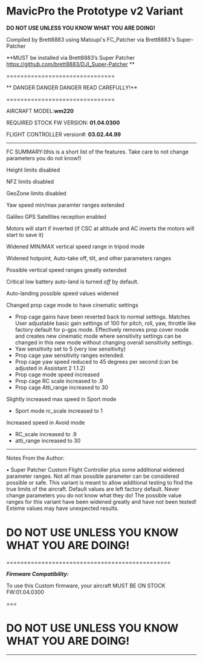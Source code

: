 # MavicPro the Prototype v2 Variant

**DO NOT USE UNLESS YOU KNOW WHAT YOU ARE DOING!**

Compiled by Brett8883 using Matoupi's FC_Patcher via Brett8883's Super-Patcher

**MUST be installed via Brett8883’s Super Patcher https://github.com/brett8883/DJI_Super-Patcher **

===============================

** DANGER DANGER DANGER READ CAREFULLY!**

===============================

AIRCRAFT MODEL:**wm220**

REQUIRED STOCK FW VERSION: **01.04.0300**

FLIGHT CONTROLLER version#: **03.02.44.99**

------------------------------------------

FC SUMMARY:(this is a short list of the features. Take care to not change parameters you do not know!)

Height limits disabled 

NFZ limits disabled 

GeoZone limits disabled 

Yaw speed min/max paramter ranges extended 

Galileo GPS Satellites reception enabled

Motors will start if inverted (if CSC at altitude and AC inverts the motors will start to save it)

Widened MIN/MAX vertical speed range in tripod mode

Widened hotpoint, Auto-take off, tilt, and other parameters ranges

Possible vertical speed ranges greatly extended

Critical low battery auto-land is turned *off* by default. 

Auto-landing possible speed values widened

Changed prop cage mode to have cinematic settings
- Prop cage gains have been reverted back to normal settings. Matches User adjustable basic gain settings of 100 for pitch, roll, yaw, throttle like factory default for p-gps mode. Effectively removes prop cover mode and creates new cinematic mode where sensitivity settings can be changed in this new mode without changing overall sensitivity settings.
- Yaw sensitivity set to 5 (very low sensitivity)
 - Prop cage yaw sensitivity ranges extended.
- Prop cage yaw speed reduced to 45 degrees per second (can be adjusted in Assistant 2 1.1.2)
- Prop cage mode speed increased
 - Prop cage RC scale increased to .9
 - Prop cage Atti_range increased to 30

Slightly increased max speed in Sport mode
- Sport mode rc_scale increased to 1

Increased speed in Avoid mode
- RC_scale increased to .9
- atti_range increased to 30




***********************************************

Notes From the Author:

• Super Patcher Custom Flight Controller plus some additional widened parameter ranges. Not all max possible parameter can be considered possible or safe. This variant is meant to allow additional testing to find the true limits of the aircraft. Default values are left factory default. Never change parameters you do not know what they do! The possible value ranges for this variant have been widened greatly and have not been tested! Exteme values may have unexpected results. 

# DO NOT USE UNLESS YOU KNOW WHAT YOU ARE DOING! 
===============================================

***Firmware Compatibility:***

To use this Custom firmware, your aircraft MUST BE ON STOCK FW:01.04.0300

===
# DO NOT USE UNLESS YOU KNOW WHAT YOU ARE DOING!
****


	

